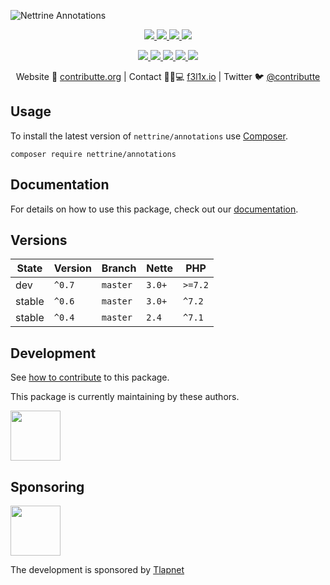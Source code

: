 ![Nettrine Annotations](https://heatbadger.now.sh/github/readme/nettrine/annotations/)

<p align=center>
  <a href="https://github.com/nettrine/annotations/actions">
    <img src="https://badgen.net/github/checks/nettrine/annotations/master?cache=300">
  </a>
  <a href="https://coveralls.io/r/nettrine/annotations">
    <img src="https://badgen.net/coveralls/c/github/nettrine/annotations?cache=300">
  </a>
  <a href="https://packagist.org/packages/nettrine/annotations">
    <img src="https://badgen.net/packagist/dm/nettrine/annotations">
  </a>
  <a href="https://packagist.org/packages/nettrine/annotations">
    <img src="https://badgen.net/packagist/v/nettrine/annotations">
  </a>
</p>
<p align=center>
  <a href="https://packagist.org/packages/nettrine/annotations">
    <img src="https://badgen.net/packagist/php/nettrine/annotations">
  </a>
  <a href="https://github.com/nettrine/annotations">
    <img src="https://badgen.net/github/license/nettrine/annotations">
  </a>
  <a href="http://bit.ly/apittegitter">
    <img src="https://badgen.net/badge/chat/apitte/cyan">
  </a>
  <a href="https://bit.ly/cttfo">
    <img src="https://badgen.net/badge/support/forum/yellow">
  </a>
  <a href="https://contributte.org/partners.html">
    <img src="https://badgen.net/badge/become/a%20patron/F96854">
  </a>
<p>

<p align=center>
Website 🚀 <a href="https://contributte.org">contributte.org</a> | Contact 👨🏻💻 <a href="https://f3l1x.io">f3l1x.io</a> | Twitter 🐦 <a href="https://twitter.com/contributte">@contributte</a>
</p>

## Usage

To install the latest version of `nettrine/annotations` use [Composer](https://getcomposer.com).

```
composer require nettrine/annotations
```

## Documentation

For details on how to use this package, check out our [documentation](.docs).

## Versions

| State  | Version | Branch   | Nette  | PHP     |
|--------|---------|----------|--------|---------|
| dev    | `^0.7`  | `master` | `3.0+` | `>=7.2` |
| stable | `^0.6`  | `master` | `3.0+` | `^7.2`  |
| stable | `^0.4`  | `master` | `2.4`  | `^7.1`  |

## Development

See [how to contribute](https://contributte.org/contributing.html) to this package.

This package is currently maintaining by these authors.

<a href="https://github.com/f3l1x">
  <img width="80" height="80" src="https://avatars2.githubusercontent.com/u/538058?v=3&s=80">
</a>

## Sponsoring

<a href="https://github.com/tlapnet">
  <img width="80" height="80" src="https://avatars1.githubusercontent.com/u/22914186?s=80&v=4">
</a>

The development is sponsored by [Tlapnet](https://www.tlapnet.cz)
